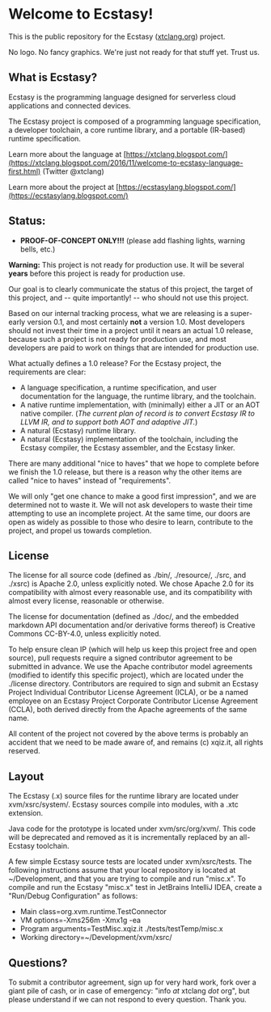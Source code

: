 # Welcome to Ecstasy! #

This is the public repository for the Ecstasy ([xtclang.org](http://xtclang.org/)) project.

No logo. No fancy graphics. We're just not ready for that stuff yet. Trust us.

## What is Ecstasy?

Ecstasy is the programming language designed for serverless cloud applications and connected devices.

The Ecstasy project is composed of a programming language specification, a developer toolchain, a core runtime library, and a portable (IR-based) runtime specification.

Learn more about the language at [https://xtclang.blogspot.com/](https://xtclang.blogspot.com/2016/11/welcome-to-ecstasy-language-first.html) (Twitter @xtclang)

Learn more about the project at [https://ecstasylang.blogspot.com/](https://ecstasylang.blogspot.com/)

## Status:

- **PROOF-OF-CONCEPT ONLY!!!** (please add flashing lights, warning bells, etc.)

**Warning:** This project is not ready for production use. It will be several **years** before this project is ready for production use.

Our goal is to clearly communicate the status of this project, the target of this project, and -- quite importantly! -- who should not use this project.

Based on our internal tracking process, what we are releasing is a super-early version 0.1, and most certainly **not** a version 1.0. Most developers should not invest their time in a project until it nears an actual 1.0 release, because such a project is not ready for production use, and most developers are paid to work on things that are intended for production use.

What actually defines a 1.0 release? For the Ecstasy project, the requirements are clear:

* A language specification, a runtime specification, and user documentation for the language, the runtime library, and the toolchain.
* A native runtime implementation, with (minimally) either a JIT or an AOT native compiler. (_The current plan of record is to convert Ecstasy IR to LLVM IR, and to support both AOT and adaptive JIT._)
* A natural (Ecstasy) runtime library.
* A natural (Ecstasy) implementation of the toolchain, including the Ecstasy compiler, the Ecstasy assembler, and the Ecstasy linker.

There are many additional "nice to haves" that we hope to complete before we finish the 1.0 release, but there is a reason why the other items are called "nice to haves" instead of "requirements".

We will only "get one chance to make a good first impression", and we are determined not to waste it. We will not ask developers to waste their time attempting to use an incomplete project. At the same time, our doors are open as widely as possible to those who desire to learn, contribute to the project, and propel us towards completion.

## License

The license for all source code (defined as ./bin/, ./resource/, ./src, and ./xsrc) is Apache 2.0, unless explicitly noted. We chose Apache 2.0 for its compatibility with almost every reasonable use, and its compatibility with almost every license, reasonable or otherwise.

The license for documentation (defined as ./doc/, and the embedded markdown API documentation and/or derivative forms thereof) is Creative Commons CC-BY-4.0, unless explicitly noted.

To help ensure clean IP (which will help us keep this project free and open source), pull requests require a signed contributor agreement to be submitted in advance. We use the Apache contributor model agreements (modified to identify this specific project), which are located under the ./license directory. Contributors are required to sign and submit an Ecstasy Project Individual Contributor License Agreement (ICLA), or be a named employee on an Ecstasy Project Corporate Contributor License Agreement (CCLA), both derived directly from the Apache agreements of the same name.

All content of the project not covered by the above terms is probably an accident that we need to be made aware of, and remains (c) xqiz.it, all rights reserved.

## Layout

The Ecstasy (.x) source files for the runtime library are located under xvm/xsrc/system/. Ecstasy sources compile into modules, with a .xtc extension.

Java code for the prototype is located under xvm/src/org/xvm/. This code will be deprecated and removed as it is incrementally replaced by an all-Ecstasy toolchain.

A few simple Ecstasy source tests are located under xvm/xsrc/tests. The following instructions assume that your local repository is located at ~/Development, and that you are trying to compile and run "misc.x". To compile and run the Ecstasy "misc.x" test in JetBrains IntelliJ IDEA, create a "Run/Debug Configuration" as follows:

* Main class=org.xvm.runtime.TestConnector
* VM options=-Xms256m -Xmx1g -ea
* Program arguments=TestMisc.xqiz.it ./tests/testTemp/misc.x
* Working directory=~/Development/xvm/xsrc/

## Questions?

To submit a contributor agreement, sign up for very hard work, fork over a giant pile of cash, or in case of emergency: "info _at_ xtclang _dot_ org", but please understand if we can not respond to every question. Thank you.
